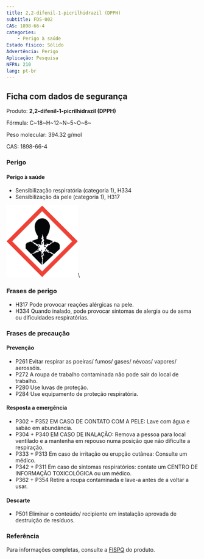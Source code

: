 ```yaml
---
title: 2,2-difenil-1-picrilhidrazil (DPPH)
subtitle: FDS-002
CAS: 1898-66-4
categories: 
    - Perigo à saúde
Estado físico: Sólido
Advertência: Perigo
Aplicação: Pesquisa
NFPA: 210
lang: pt-br
---
```


## Ficha com dados de segurança

Produto: **2,2-difenil-1-picrilhidrazil (DPPH)**

Fórmula: C~18~H~12~N~5~O~6~

Peso molecular: 394.32 g/mol

CAS: 1898-66-4

### Perigo

#### Perigo à saúde

- Sensibilização respiratória (categoria 1), H334
- Sensibilização da pele (categoria 1), H317

![Perigo à saúde](pic/GHS08.png)\

### Frases de perigo

- H317 Pode provocar reações alérgicas na pele.
- H334 Quando inalado, pode provocar sintomas de alergia ou de asma ou dificuldades respiratórias.

### Frases de precaução

#### Prevenção

- P261 Evitar respirar as poeiras/ fumos/ gases/ névoas/ vapores/ aerossóis.
- P272 A roupa de trabalho contaminada não pode sair do local de trabalho.
- P280 Use luvas de proteção.
- P284 Use equipamento de proteção respiratória.

#### Resposta a emergência

- P302 + P352 EM CASO DE CONTATO COM A PELE: Lave com água e sabão em abundância.
- P304 + P340 EM CASO DE INALAÇÃO: Remova a pessoa para local ventilado e a mantenha em repouso numa posição que não dificulte a respiração.
- P333 + P313 Em caso de irritação ou erupção cutânea: Consulte um médico.
- P342 + P311 Em caso de sintomas respiratórios: contate um CENTRO DE INFORMAÇÃO TOXICOLÓGICA ou um médico.
- P362 + P354 Retire a roupa contaminada e lave-a antes de a voltar a usar.

#### Descarte

- P501 Eliminar o conteúdo/ recipiente em instalação aprovada de destruição de resíduos.

### Referência

Para informações completas, consulte a [FISPQ](https://drive.google.com/open?id=12Y3i3VtusOfRyASjme0DtCvsCa5g5HVy) do produto.
